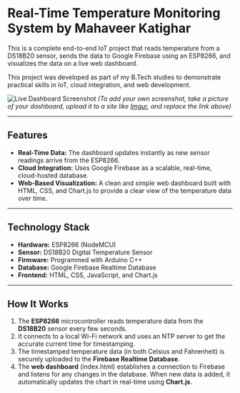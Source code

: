 # Real-Time Temperature Monitoring System by Mahaveer Katighar

This is a complete end-to-end IoT project that reads temperature from a DS18B20 sensor, sends the data to Google Firebase using an ESP8266, and visualizes the data on a live web dashboard.

This project was developed as part of my B.Tech studies to demonstrate practical skills in IoT, cloud integration, and web development.

![Live Dashboard Screenshot](https://i.imgur.com/g9vYnU6.png)
*(To add your own screenshot, take a picture of your dashboard, upload it to a site like [Imgur](https://imgur.com/upload), and replace the link above)*

---

## Features
- **Real-Time Data:** The dashboard updates instantly as new sensor readings arrive from the ESP8266.
- **Cloud Integration:** Uses Google Firebase as a scalable, real-time, cloud-hosted database.
- **Web-Based Visualization:** A clean and simple web dashboard built with HTML, CSS, and Chart.js to provide a clear view of the temperature data over time.

---

## Technology Stack
- **Hardware:** ESP8266 (NodeMCU)
- **Sensor:** DS18B20 Digital Temperature Sensor
- **Firmware:** Programmed with Arduino C++
- **Database:** Google Firebase Realtime Database
- **Frontend:** HTML, CSS, JavaScript, and Chart.js

---

## How It Works
1.  The **ESP8266** microcontroller reads temperature data from the **DS18B20** sensor every few seconds.
2.  It connects to a local Wi-Fi network and uses an NTP server to get the accurate current time for timestamping.
3.  The timestamped temperature data (in both Celsius and Fahrenheit) is securely uploaded to the **Firebase Realtime Database**.
4.  The **web dashboard** (index.html) establishes a connection to Firebase and listens for any changes in the database. When new data is added, it automatically updates the chart in real-time using **Chart.js**.

